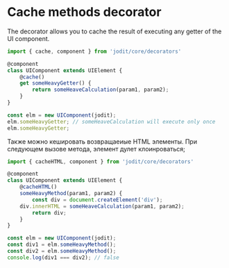 # Cache methods decorator

The decorator allows you to cache the result of executing any getter of the UI component.

```typescript
import { cache, component } from 'jodit/core/decorators'

@component
class UIComponent extends UIElement {
	@cache()
	get someHeavyGetter() {
		return someHeaveCalculation(param1, param2);
	}
}

const elm = new UIComponent(jodit);
elm.someHeavyGetter; // someHeaveCalculation will execute only once
elm.someHeavyGetter;
```

Также можно кешировать возвращаеиые HTML элементы. При следующем вызове метода, элемент дулет клоинроваться;

```typescript
import { cacheHTML, component } from 'jodit/core/decorators'

@component
class UIComponent extends UIElement {
	@cacheHTML()
	someHeavyMethod(param1, param2) {
		const div = document.createElement('div');
    div.innerHTML = someHeaveCalculation(param1, param2);
		return div;
	}
}

const elm = new UIComponent(jodit);
const div1 = elm.someHeavyMethod();
const div2 = elm.someHeavyMethod();
console.log(div1 === div2); // false
```
```

